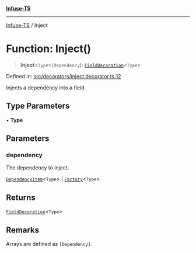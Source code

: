 [**Infuse-TS**](../README.md)

***

[Infuse-TS](../README.md) / Inject

# Function: Inject()

> **Inject**\<`Type`\>(`dependency`): [`FieldDecoration`](../type-aliases/FieldDecoration.md)\<`Type`\>

Defined in: [src/decorators/inject.decorator.ts:12](https://github.com/D-Kay6/Infuse-TS/blob/10bae258e5f565f29eb517fd3b4bbd7f4f6e62d8/src/decorators/inject.decorator.ts#L12)

Injects a dependency into a field.

## Type Parameters

• **Type**

## Parameters

### dependency

The dependency to inject.

[`DependencyItem`](../type-aliases/DependencyItem.md)\<`Type`\> | [`Factory`](../type-aliases/Factory.md)\<`Type`\>

## Returns

[`FieldDecoration`](../type-aliases/FieldDecoration.md)\<`Type`\>

## Remarks

Arrays are defined as `[Dependency]`.
